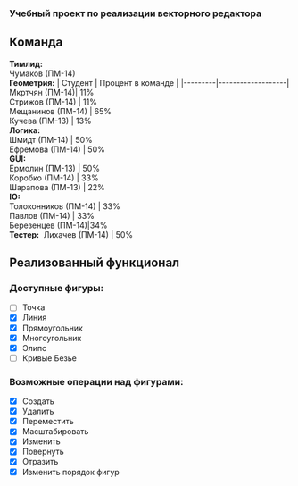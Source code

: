 ### Учебный проект по реализации векторного редактора
## Команда
**Тимлид:**  
Чумаков (ПМ-14)  
**Геометрия:**
| Студент | Процент в команде |
|---------|-------------------|
Мкртчян (ПМ-14)| 11%  
Стрижов (ПМ-14) | 11%  
Мещанинов (ПМ-14) | 65%  
Кучева (ПМ-13) | 13%  
**Логика:**  
Шмидт (ПМ-14) | 50%  
Ефремова (ПМ-14) | 50%  
**GUI:**  
Ермолин (ПМ-13) | 50%  
Коробко (ПМ-14) | 33%  
Шарапова (ПМ-13) | 22%  
**IO:**  
Толоконников (ПМ-14) | 33%  
Павлов (ПМ-14) | 33%  
Березенцев (ПМ-14)|34%   
**Тестер:**  
Лихачев (ПМ-14) | 50% 

## Реализованный функционал
### Доступные фигуры:
- [ ] Точка
- [x] Линия
- [x] Прямоугольник
- [x] Многоугольник
- [x] Элипс
- [ ] Кривые Безье

### Возможные операции над фигурами:
- [x] Создать
- [x] Удалить
- [x] Переместить
- [x] Масштабировать
- [x] Изменить
- [x] Повернуть
- [x] Отразить
- [x] Изменить порядок фигур
